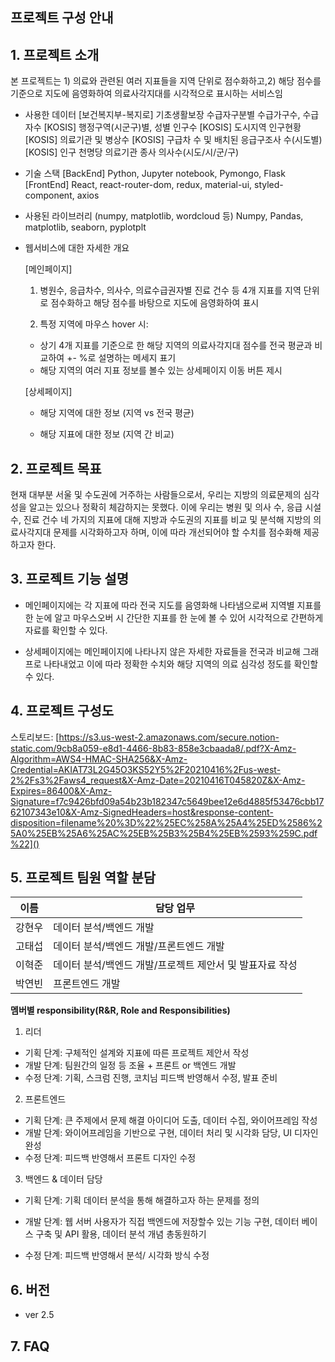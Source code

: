 ## 프로젝트 구성 안내

## 1. 프로젝트 소개

본 프로젝트는 1) 의료와 관련된 여러 지표들을 지역 단위로 점수화하고,2) 해당 점수를 기준으로 지도에 음영화하여 의료사각지대를 시각적으로 표시하는 서비스임

  - 사용한 데이터
    [보건복지부-복지로] 기초생활보장 수급자구분별 수급가구수, 수급자수
    [KOSIS] 행정구역(시군구)별, 성별 인구수
    [KOSIS] 도시지역 인구현황
    [KOSIS] 의료기관 및 병상수
    [KOSIS] 구급차 수 및 배치된 응급구조사 수(시도별)
    [KOSIS] 인구 천명당 의료기관 종사 의사수(시도/시/군/구)

    
    
  - 기술 스택
    [BackEnd] Python, Jupyter notebook, Pymongo, Flask
    [FrontEnd] React, react-router-dom, redux, material-ui, styled-component, axios
    
    
    
  - 사용된 라이브러리 (numpy, matplotlib, wordcloud 등)
    Numpy, Pandas, matplotlib, seaborn, pyplotplt

    
    
  - 웹서비스에 대한 자세한 개요

      [메인페이지]

      1) 병원수, 응급차수, 의사수, 의료수급권자별 진료 건수 등 4개 지표를 지역 단위로 점수화하고 해당 점수를 바탕으로 지도에 음영화하여 표시

      2) 특정 지역에 마우스 hover 시:

      - 상기 4개 지표를 기준으로 한 해당 지역의 의료사각지대 점수를 전국 평균과 비교하여  +- %로 설명하는 메세지 표기
      - 해당 지역의 여러 지표 정보를 볼수 있는 상세페이지 이동 버튼 제시

      [상세페이지]

      - 해당 지역에 대한 정보 (지역 vs 전국 평균)

      - 해당 지표에 대한 정보 (지역 간 비교)

        
## 2. 프로젝트 목표

현재 대부분 서울 및 수도권에 거주하는 사람들으로서, 우리는 지방의 의료문제의 심각성을 알고는 있으나 정확히 체감하지는 못했다. 이에 우리는 병원 및 의사 수, 응급 시설 수, 진료 건수 네 가지의 지표에 대해  지방과 수도권의 지표를 비교 및 분석해 지방의 의료사각지대 문제를 시각화하고자 하며, 이에 따라 개선되어야 할 수치를 점수화해 제공하고자 한다.




## 3. 프로젝트 기능 설명

- 메인페이지에는 각 지표에 따라 전국 지도를 음영화해 나타냄으로써 지역별 지표를 한 눈에 알고 마우스오버 시 간단한 지표를 한 눈에 볼 수 있어 시각적으로 간편하게 자료를 확인할 수 있다.

- 상세페이지에는 메인페이지에 나타나지 않은 자세한 자료들을 전국과 비교해 그래프로 나타내었고 이에 따라 정확한 수치와 해당 지역의 의료 심각성 정도를 확인할 수 있다.

  

## 4. 프로젝트 구성도

스토리보드: [https://s3.us-west-2.amazonaws.com/secure.notion-static.com/9cb8a059-e8d1-4466-8b83-858e3cbaada8/.pdf?X-Amz-Algorithm=AWS4-HMAC-SHA256&X-Amz-Credential=AKIAT73L2G45O3KS52Y5%2F20210416%2Fus-west-2%2Fs3%2Faws4_request&X-Amz-Date=20210416T045820Z&X-Amz-Expires=86400&X-Amz-Signature=f7c9426bfd09a54b23b182347c5649bee12e6d4885f53476cbb1762107343e10&X-Amz-SignedHeaders=host&response-content-disposition=filename%20%3D%22%25EC%258A%25A4%25ED%2586%25A0%25EB%25A6%25AC%25EB%25B3%25B4%25EB%2593%259C.pdf%22]()



## 5. 프로젝트 팀원 역할 분담

| 이름   | 담당 업무                                                |
| ------ | -------------------------------------------------------- |
| 강현우 | 데이터 분석/백엔드 개발                                  |
| 고태섭 | 데이터 분석/백엔드 개발/프론트엔드 개발                  |
| 이혁준 | 데이터 분석/백엔드 개발/프로젝트 제안서 및 발표자료 작성 |
| 박연빈 | 프론트엔드 개발                                          |

**멤버별 responsibility(R&R, Role and Responsibilities)**

1. 리더 

- 기획 단계: 구체적인 설계와 지표에 따른 프로젝트 제안서 작성
- 개발 단계: 팀원간의 일정 등 조율 + 프론트 or 백엔드 개발
- 수정 단계: 기획, 스크럼 진행, 코치님 피드백 반영해서 수정, 발표 준비

2. 프론트엔드 

- 기획 단계: 큰 주제에서 문제 해결 아이디어 도출, 데이터 수집, 와이어프레임 작성
- 개발 단계: 와이어프레임을 기반으로 구현, 데이터 처리 및 시각화 담당, UI 디자인 완성
- 수정 단계: 피드백 반영해서 프론트 디자인 수정

 3. 백엔드 & 데이터 담당  

- 기획 단계: 기획 데이터 분석을 통해 해결하고자 하는 문제를 정의

- 개발 단계: 웹 서버 사용자가 직접 백엔드에 저장할수 있는 기능 구현, 데이터 베이스 구축 및 API 활용, 데이터 분석 개념 총동원하기

- 수정 단계:  피드백 반영해서 분석/ 시각화 방식 수정

  

## 6. 버전
  - ver 2.5

## 7. FAQ

